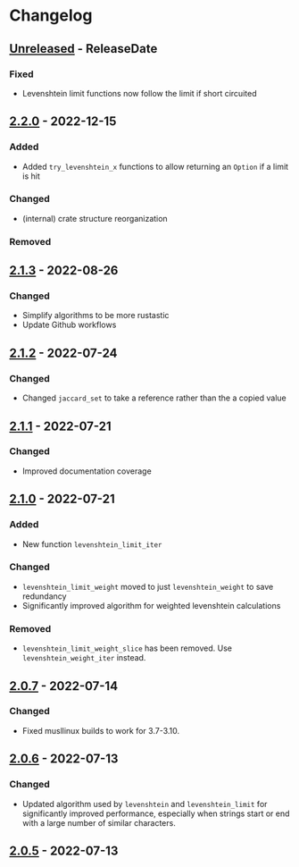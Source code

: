 # Changelog

<!-- next-header -->

## [Unreleased] - ReleaseDate

### Fixed

- Levenshtein limit functions now follow the limit if short circuited



## [2.2.0] - 2022-12-15

### Added

- Added `try_levenshtein_x` functions to allow returning an `Option` if a limit
  is hit

### Changed

- (internal) crate structure reorganization

### Removed



## [2.1.3] - 2022-08-26

### Changed

- Simplify algorithms to be more rustastic
- Update Github workflows



## [2.1.2] - 2022-07-24

### Changed

- Changed `jaccard_set` to take a reference rather than the a copied value



## [2.1.1] - 2022-07-21

### Changed

- Improved documentation coverage



## [2.1.0] - 2022-07-21

### Added

- New function `levenshtein_limit_iter`

### Changed

- `levenshtein_limit_weight` moved to just `levenshtein_weight` to save
  redundancy
- Significantly improved algorithm for weighted levenshtein calculations

### Removed

- `levenshtein_limit_weight_slice` has been removed. Use
  `levenshtein_weight_iter` instead.


## [2.0.7] - 2022-07-14

### Changed

- Fixed musllinux builds to work for 3.7-3.10.


## [2.0.6] - 2022-07-13

<!-- ### Added -->

### Changed

- Updated algorithm used by `levenshtein` and `levenshtein_limit` for
  significantly improved performance, especially when strings start or end with
  a large number of similar characters.


## [2.0.5] - 2022-07-13

<!-- next-url -->
[Unreleased]: https://github.com/pluots/stringmetrics/compare/v2.2.0...HEAD
[2.2.0]: https://github.com/pluots/stringmetrics/compare/v2.1.3...v2.2.0
[2.1.3]: https://github.com/pluots/stringmetrics/compare/v2.1.2...v2.1.3
[2.1.2]: https://github.com/pluots/stringmetrics/compare/v2.1.1...v2.1.2
[2.1.1]: https://github.com/pluots/stringmetrics/compare/v2.1.0...v2.1.1
[2.1.0]: https://github.com/pluots/stringmetrics/compare/v2.0.7...v2.1.0
[2.0.7]: https://github.com/pluots/stringmetrics/compare/v2.0.6...v2.0.7
[2.0.6]: https://github.com/pluots/stringmetrics/compare/v2.0.5...v2.0.6
[2.0.5]: https://github.com/pluots/stringmetrics/compare/v2.0.4...v2.0.5
